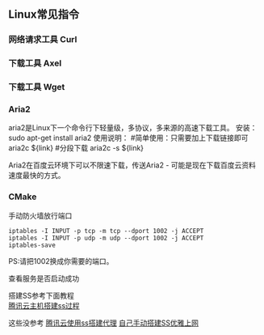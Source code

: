 ##  Linux常见指令

### 网络请求工具 Curl

### 下载工具 Axel

### 下载工具 Wget

### Aria2
aria2是Linux下一个命令行下轻量级，多协议，多来源的高速下载工具。
安装：sudo apt-get install aria2
使用说明：
#简单使用：只需要加上下载链接即可
aria2c ${link}
#分段下载
aria2c -s ${link}

Aria2在百度云环境下可以不限速下载，传送Aria2 - 可能是现在下载百度云资料速度最快的方式。


### CMake



手动防火墙放行端口

```
iptables -I INPUT -p tcp -m tcp --dport 1002 -j ACCEPT
iptables -I INPUT -p udp -m udp --dport 1002 -j ACCEPT
iptables-save
```


PS:请把1002换成你需要的端口。

查看服务是否启动成功

搭建SS参考下面教程  
[腾讯云主机搭建ss过程](https://blog.csdn.net/sinat_33479559/article/details/80772004)    

这些没参考
[腾讯云使用ss搭建代理](https://blog.csdn.net/hao931126/article/details/79837779) 
[自己手动搭建SS优雅上网](http://blog.51cto.com/13589319/2125370)  

